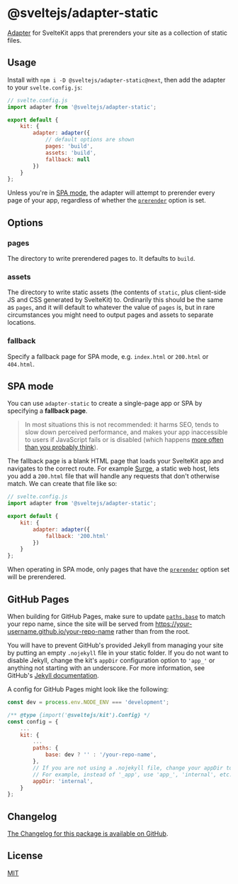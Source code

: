 # @sveltejs/adapter-static

[Adapter](https://kit.svelte.dev/docs#adapters) for SvelteKit apps that prerenders your site as a collection of static files.

## Usage

Install with `npm i -D @sveltejs/adapter-static@next`, then add the adapter to your `svelte.config.js`:

```js
// svelte.config.js
import adapter from '@sveltejs/adapter-static';

export default {
	kit: {
		adapter: adapter({
			// default options are shown
			pages: 'build',
			assets: 'build',
			fallback: null
		})
	}
};
```

Unless you're in [SPA mode](#spa-mode), the adapter will attempt to prerender every page of your app, regardless of whether the [`prerender`](https://kit.svelte.dev/docs#ssr-and-javascript-prerender) option is set.

## Options

### pages

The directory to write prerendered pages to. It defaults to `build`.

### assets

The directory to write static assets (the contents of `static`, plus client-side JS and CSS generated by SvelteKit) to. Ordinarily this should be the same as `pages`, and it will default to whatever the value of `pages` is, but in rare circumstances you might need to output pages and assets to separate locations.

### fallback

Specify a fallback page for SPA mode, e.g. `index.html` or `200.html` or `404.html`.

## SPA mode

You can use `adapter-static` to create a single-page app or SPA by specifying a **fallback page**.

> In most situations this is not recommended: it harms SEO, tends to slow down perceived performance, and makes your app inaccessible to users if JavaScript fails or is disabled (which happens [more often than you probably think](https://kryogenix.org/code/browser/everyonehasjs.html)).

The fallback page is a blank HTML page that loads your SvelteKit app and navigates to the correct route. For example [Surge](https://surge.sh/help/adding-a-200-page-for-client-side-routing), a static web host, lets you add a `200.html` file that will handle any requests that don't otherwise match. We can create that file like so:

```js
// svelte.config.js
import adapter from '@sveltejs/adapter-static';

export default {
	kit: {
		adapter: adapter({
			fallback: '200.html'
		})
	}
};
```

When operating in SPA mode, only pages that have the [`prerender`](https://kit.svelte.dev/docs#ssr-and-javascript-prerender) option set will be prerendered.

## GitHub Pages

When building for GitHub Pages, make sure to update [`paths.base`](https://kit.svelte.dev/docs#configuration-paths) to match your repo name, since the site will be served from https://your-username.github.io/your-repo-name rather than from the root.

You will have to prevent GitHub's provided Jekyll from managing your site by putting an empty `.nojekyll` file in your static folder. If you do not want to disable Jekyll, change the kit's `appDir` configuration option to `'app_'` or anything not starting with an underscore. For more information, see GitHub's [Jekyll documentation](https://docs.github.com/en/pages/setting-up-a-github-pages-site-with-jekyll/about-github-pages-and-jekyll#configuring-jekyll-in-your-github-pages-site).

A config for GitHub Pages might look like the following:

```js
const dev = process.env.NODE_ENV === 'development';

/** @type {import('@sveltejs/kit').Config} */
const config = {
	...
	kit: {
		...
		paths: {
			base: dev ? '' : '/your-repo-name',
		},
		// If you are not using a .nojekyll file, change your appDir to something not starting with an underscore.
		// For example, instead of '_app', use 'app_', 'internal', etc.
		appDir: 'internal',
	}
};
```

## Changelog

[The Changelog for this package is available on GitHub](https://github.com/sveltejs/kit/blob/master/packages/adapter-static/CHANGELOG.md).

## License

[MIT](LICENSE)

